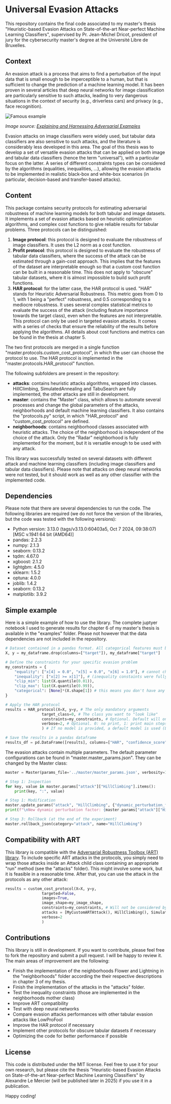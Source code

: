 # Universal Evasion Attacks

This repository contains the final code associated to my master's thesis "Heuristic-based Evasion Attacks on State-of-the-art Near-perfect Machine Learning Classifiers", supervised by Pr. Jean-Michel Dricot, president of jury for the cybersecurity master's degree at the Université Libre de Bruxelles.

## Context

An evasion attack is a process that aims to find a perturbation of the input data that is small enough to be imperceptible to a human, but that is sufficient to change the prediction of a machine learning model. It has been proven in several articles that deep neural networks for image classification are particularly sensitive to such attacks, leading to very dangerous situations in the context of security (e.g., driverless cars) and privacy (e.g., face recognition).

![Famous example](https://miro.medium.com/v2/resize:fit:828/format:webp/1*zlxO7NuxK6ZijZtXnRl46Q.png)

*Image source: [Explaining and Harnessing Adversarial Examples](https://arxiv.org/abs/1412.6572v3)*

Evasion attacks on image classifiers were widely used, but tabular data classifiers are also sensitive to such attacks, and the literature is considerably less developed in this area. The goal of this thesis was to develop a set of versatile evasion attacks that can be applied on both image and tabular data classifiers (hence the term "universal"), with a particular focus on the latter. A series of different constraints types can be considered by the algorithms (equalities, inequalities, ...), allowing the evasion attacks to be implemented in realistic black-box and white-box scenarios (in particular, decision-based and transfer-based attacks).

## Content

This package contains security protocols for estimating adversarial robustness of machine learning models for both tabular and image datasets. It implements a set of evasion attacks based on heuristic optimization algorithms, and complex cost functions to give reliable results for tabular problems. Three protocols can be distinguished:
1. **Image protocol**: this protocol is designed to evaluate the robustness of image classifiers. It uses the L2 norm as a cost function.
2. **Profit protocol**: this protocol is designed to evaluate the robustness of tabular data classifiers, where the success of the attack can be estimated through a gain-cost approach. This implies that the features of the dataset are interpretable enough so that a custom cost function can be built in a reasonable time. This does not apply to "obscure" tabular datasets, where it is almost impossible to build such profit functions.
3. **HAR protocol**: for the latter case, the HAR protocol is used. "HAR" stands for Heuristic Adversarial Robustness. This metric goes from 0 to 1, with 1 being a "perfect" robustness, and 0.5 corresponding to a mediocre robustness. It uses several complex statistical metrics to evaluate the success of the attack (including feature importance towards the target class), even when the features are not interpretable. This protocol can only be used in targeted evasion attacks. It comes with a series of checks that ensure the reliability of the results before applying the algorithms. All details about cost functions and metrics can be found in the thesis at chapter 5.


The two first protocols are merged in a single function "master.protocols.custom_cost_protocol", in which the user can choose the protocol to use. The HAR protocol is implemented in the "master.protocols.HAR_protocol" function.


The following subfolders are present in the repository:

- **attacks**: contains heuristic attacks algorithms, wrapped into classes. HillClimbing, SimulatedAnnealing and TabuSearch are fully implemented, the other attacks are still in development.
- **master**: contains the "Master" class, which allows to automate several processes and change the global parameters of the attacks, neighborhoods and default machine learning classifiers. It also contains the "protocols.py" script, in which "HAR_protocol" and "custom_cost_protocol" are defined.
- **neighborhoods**: contains neighborhood classes associated with heuristic attacks. The choice of the neighborhood is independent of the choice of the attack. Only the "Radar" neighborhood is fully implemented for the moment, but it is versatile enough to be used with any attack.

This library was successfully tested on several datasets with different attack and machine learning classifiers (including image classifiers and tabular data classifiers). Please note that attacks on deep neural networks were not tested, but it should work as well as any other classifier with the implemented code.

## Dependencies

Please note that there are several dependencies to run the code. The following libraries are required (we do not force the version of the libraries, but the code was tested with the following versions):


- Python version: 3.13.0 (tags/v3.13.0:60403a5, Oct  7 2024, 09:38:07) [MSC v.1941 64 bit (AMD64)]
- pandas: 2.2.3
- numpy: 2.1.3
- seaborn: 0.13.2
- tqdm: 4.67.0
- xgboost: 2.1.2
- lightgbm: 4.5.0
- sklearn: 1.5.2
- optuna: 4.0.0
- joblib: 1.4.2
- seaborn: 0.13.2
- matplotlib: 3.9.2

## Simple example

Here is a simple example of how to use the library. The complete juptyer notebook I used to generate results for chapter 6 of my master's thesis is available in the "examples" folder. Please not however that the data dependencies are not included in the repository.

```python
# Dataset contained in a pandas format. All categorical features must be numerically encoded.
X, y = my_dataframe.drop(columns=["target"]), my_dataframe["target"]

# Define the constraints for your specific evasion problem
my_constraints = {
    "equality": ["x[4] = 0.0", "x[5] = 0.0", "x[6] = 1.0"], # cannot change the values of these features
    "inequality": ["x[2] >= x[1]"], # (inequality constaints were fully implemented but not tested yet)
    "clip_min": list(X.quantile(0.01)), 
    "clip_max": list(X.quantile(0.99)),
    "categorical": [None]*(X.shape[1]) # this means you don't have any categorical features
}

# Apply the HAR protocol
results = HAR_protocol(X=X, y=y, # The only mandatory arguments
                target_class=0, # The class you want to "look like"
                constraints=my_constraints, # Optional. Default will only take 0.01 and 0.99 clipping constraints
                verbose=2, # Optional. 0: no print, 1: print main steps, 2: print everything
                ) # If no model is provided, a default model is used (LightGBM)

# Save the results in a pandas dataframe
results_df = pd.DataFrame([results], columns=["HAR", "confidence_score", "adversarial_accuracy", "avg_likelihood", "max_likelihood"])
```

The evasion attacks contain multiple parameters. The default parameter configurations can be found in "master.master_params.json". They can be changed by the Master class:

```python
master = Master(params_file='../master/master_params.json', verbosity=1) # execute once

# Step 1: Inspection
for key, value in master.params["attack"]["HillClimbing"].items():
    print(key, ":", value)

# Step 1: Modification
master.update_params("attack", "HillClimbing", {"dynamic_perturbation_factor": 1.05})
print(f"\nNew dynamic perturbation factor: {master.params["attack"]["HillClimbing"]["dynamic_perturbation_factor"]}")

# Step 3: Rollback (at the end of the experiment)
master.rollback_json(category="attack", name="HillClimbing")
```

## Compatibility with ART

This library is compatible with the [Adversarial Robustness Toolbox (ART) library](https://github.com/Trusted-AI/adversarial-robustness-toolbox). To include specific ART attacks in the protocols, you simply need to wrap those attacks inside an Attack child class containing an appropriate "run" method (see the "attacks" folder). This might involve some work, but it is feasible in a reasonable time. After that, you can use the attack in the protocols as any other attack:

```python
results = custom_cost_protocol(X=X, y=y,
                targeted=False,
                images=True,
                image_shape=my_image_shape,
                constraints=my_constraints, # Will not be considered by your ART attack unless you modify it
                attacks = [MyCustomARTAttack(), HillClimbing(), SimulatedAnnealing()],
                verbose=2
                )
```                

## Contributions

This library is still in development. If you want to contribute, please feel free to fork the repository and submit a pull request. I will be happy to review it. The main areas of improvement are the following:
- Finish the implementation of the neighborhoods Flower and Lightning in the "neighborhoods" folder according the their respective descriptions in chapter 3 of my thesis.
- Finish the implementation of the attacks in the "attacks" folder.
- Test the inequality constraints (those are implemented in the neighborhoods mother class)
- Improve ART compatibility
- Test with deep neural networks
- Compare evasion attacks performances with other tabular evasion attacks like LowProFool
- Improve the HAR protocol if necessary
- Implement other protocols for obscure tabular datasets if necessary
- Optimizing the code for better performance if possible

## License

This code is distributed under the MIT license. Feel free to use it for your own research, but please cite the thesis "Heuristic-based Evasion Attacks on State-of-the-art Near-perfect Machine Learning Classifiers" by Alexandre Le Mercier (will be published later in 2025) if you use it in a publication.


Happy coding!